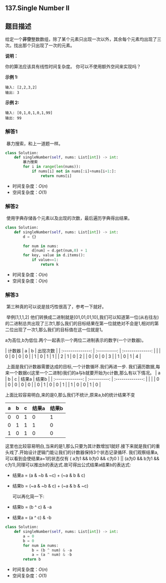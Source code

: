 ## 137.Single Number II

## 题目描述

给定一个**非空**整数数组，除了某个元素只出现一次以外，其余每个元素均出现了三次。找出那个只出现了一次的元素。

**说明：**

你的算法应该具有线性时间复杂度。 你可以不使用额外空间来实现吗？

**示例 1:**

```
输入: [2,2,3,2]
输出: 3
```

**示例 2:**

```
输入: [0,1,0,1,0,1,99]
输出: 99
```



### 解答1

​	暴力搜索，和上一道题一样。

```python
class Solution:
    def singleNumber(self, nums: List[int]) -> int:
        暴力搜索
        for i in range(len(nums)):
            if nums[i] not in nums[:i]+nums[i+1:]:
                return nums[i]
```

- 时间复杂度：$O(n)$
- 空间复杂度：$O(1)$ 



### 解答2

​	使用字典存储各个元素以及出现的次数，最后遍历字典得出结果。

```python
class Solution:
    def singleNumber(self, nums: List[int]) -> int:        
    	d = {}
        
        for num in nums:
            d[num] = d.get(num,0) + 1
        for key, value in d.items():
            if value==1:
                return k
```

- 时间复杂度：$O(n)$
- 空间复杂度：$O(n)$



### 解答3

​	第三种真的可以说是技巧性很高了，参考一下就好。

​	举例[1,1,1,2] 他们转换成二进制就是[01,01,01,10],我们可以知道第一位(从右往左)的二进制总共出现了三次1,那么我们的目标结果在第一位就绝对不会是1,相对的第二位出现了一次1,那么我们的目标值在这一位就是1。

​	a为高位,b为低位.两个一起表示一个两位二进制表示的数字(一个计数器)。

| 计数器 | a | b | 出现次数 |
| :--------------: | :----------: | :--------------: |     |
| 0          | 0    | 0 | 0 |
| 1 | 0      | 1        | 1 |
| 2 | 1 | 0 | 2 |
| 0 | 0 | 0 | 3 |
| 1 | 0 | 1 | 4 |



​	上面是我们计数器需要达成的目标,一个计数循环.我们再进一步. 我们遍历数据,每来一个数据c(这里一个二进制)我们的a与b就要开始为c计数,那么有以下情况。
| a | b | c | 结果a | 结果b |
| :--------------: | :----------: | :--------------: |     |     |
| 0          | 0    | 0 | 0 | 0 |
| 0 | 1      | 0       | 0 | 1 |
| 1 | 0 | 0 | 1 | 0 |

上面比较容易明白,来的是0,那么我们不统计,原来a,b的统计结果不变

|  a   |  b   |  c   | 结果a | 结果b |
| :--: | :--: | :--: | ----- | ----- |
|  0   |  0   |  1   | 0     | 1     |
|  0   |  1   |  1   | 1     | 0     |
|  1   |  0   |  1   | 0     | 0     |

​	这里也比较容易明白,当来的是1,那么只要为其计数增加1就好.接下来就是我们的重头戏了.开始设计逻辑门能让我们的计数器保持3个状态记录循环.
	我们观察结果a,可以看到会使结果a=1的状态仅有 ( a为1 && b为0 && c为0 ) || (a为0 && b为1 && c为1),同理可以推出b的表达式.故可得出公式结果a结果b的表达式:

+ 结果a = (a & ~b & ~c) + (~a & b & c)

+ 结果b = (~a & ~b & c) + (~a & b & ~c)

  可以再化简一下:

+ 结果b = (b ^ c) & -a

+ 结果a = (a ^ c) & -b



```python
class Solution:
    def singleNumber(self, nums: List[int]) -> int:        
        a = 0
        b = 0
        for num in nums:
            b = (b ^ num) & -a
            a = (a ^ num) & -b
        return b
```

- 时间复杂度：$O(n)$
- 空间复杂度：$O(1)$

